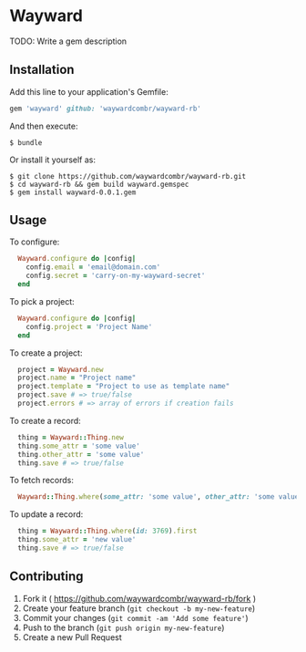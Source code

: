 # Wayward

TODO: Write a gem description

## Installation

Add this line to your application's Gemfile:

```ruby
gem 'wayward' github: 'waywardcombr/wayward-rb'
```

And then execute:

    $ bundle

Or install it yourself as:

    $ git clone https://github.com/waywardcombr/wayward-rb.git
    $ cd wayward-rb && gem build wayward.gemspec
    $ gem install wayward-0.0.1.gem

## Usage

To configure:

```ruby
  Wayward.configure do |config|
    config.email = 'email@domain.com'
    config.secret = 'carry-on-my-wayward-secret'
  end
```

To pick a project:

```ruby
  Wayward.configure do |config|
    config.project = 'Project Name'
  end
```

To create a project:

```ruby
  project = Wayward.new
  project.name = "Project name"
  project.template = "Project to use as template name"
  project.save # => true/false
  project.errors # => array of errors if creation fails
```

To create a record:

```ruby
  thing = Wayward::Thing.new
  thing.some_attr = 'some value'
  thing.other_attr = 'some value'
  thing.save # => true/false
```

To fetch records:

```ruby
  Wayward::Thing.where(some_attr: 'some value', other_attr: 'some value') # => [#<Wayward::Thing>]
```

To update a record:

```ruby
  thing = Wayward::Thing.where(id: 3769).first
  thing.some_attr = 'new value'
  thing.save # => true/false
```

## Contributing

1. Fork it ( https://github.com/waywardcombr/wayward-rb/fork )
2. Create your feature branch (`git checkout -b my-new-feature`)
3. Commit your changes (`git commit -am 'Add some feature'`)
4. Push to the branch (`git push origin my-new-feature`)
5. Create a new Pull Request
